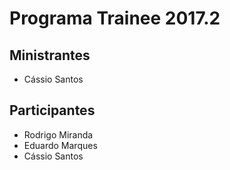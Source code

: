 # Programa Trainee 2017.2

## Ministrantes
- Cássio Santos

## Participantes
- Rodrigo Miranda
- Eduardo Marques
- Cássio Santos